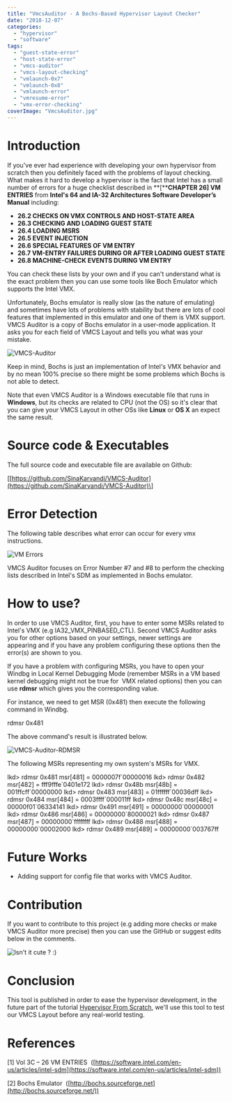 ```yaml
---
title: "VmcsAuditor - A Bochs-Based Hypervisor Layout Checker"
date: "2018-12-07"
categories: 
  - "hypervisor"
  - "software"
tags: 
  - "guest-state-error"
  - "host-state-error"
  - "vmcs-auditor"
  - "vmcs-layout-checking"
  - "vmlaunch-0x7"
  - "vmlaunch-0x8"
  - "vmlaunch-error"
  - "vmresume-error"
  - "vmx-error-checking"
coverImage: "VmcsAuditor.jpg"
---
```


# **Introduction** 

If you've ever had experience with developing your own hypervisor from scratch then you definitely faced with the problems of layout checking. What makes it hard to develop a hypervisor is the fact that Intel has a small number of errors for a huge checklist described in **\[****CHAPTER 26\] VM ENTRIES** from **Intel's 64 and IA-32 Architectures Software Developer’s Manual** including:

- **26.2 CHECKS ON VMX CONTROLS AND HOST-STATE AREA**
- **26.3 CHECKING AND LOADING GUEST STATE** 
- **26.4 LOADING MSRS**
- **26.5 EVENT INJECTION**
- **26.6 SPECIAL FEATURES OF VM ENTRY**
- **26.7 VM-ENTRY FAILURES DURING OR AFTER LOADING GUEST STATE**
- **26.8 MACHINE-CHECK EVENTS DURING VM ENTRY**

You can check these lists by your own and if you can't understand what is the exact problem then you can use some tools like Boch Emulator which supports the Intel VMX.

Unfortunately, Bochs emulator is really slow (as the nature of emulating) and sometimes have lots of problems with stability but there are lots of cool features that implemented in this emulator and one of them is VMX support. VMCS Auditor is a copy of Bochs emulator in a user-mode application. It asks you for each field of VMCS Layout and tells you what was your mistake.

![VMCS-Auditor](../../assets/images/VMCS-Auditor.png)

Keep in mind, Bochs is just an implementation of Intel's VMX behavior and by no mean 100% precise so there might be some problems which Bochs is not able to detect.

Note that even VMCS Auditor is a Windows executable file that runs in **Windows**, but its checks are related to CPU (not the OS) so it's clear that you can give your VMCS Layout in other OSs like **Linux** or **OS X** an expect the same result.

# **Source code & Executables**

The full source code and executable file are available on Github:

\[[https://github.com/SinaKarvandi/VMCS-Auditor](https://github.com/SinaKarvandi/VMCS-Auditor)\]

# **Error Detection**

The following table describes what error can occur for every vmx instructions.

![VM Errors](../../assets/images/vm-error.png)

VMCS Auditor focuses on Error Number #7 and #8 to perform the checking lists described in Intel's SDM as implemented in Bochs emulator.

# **How to use?**

In order to use VMCS Auditor, first, you have to enter some MSRs related to Intel's VMX (e.g IA32\_VMX\_PINBASED\_CTL). Second VMCS Auditor asks you for other options based on your settings, newer settings are appearing and if you have any problem configuring these options then the error(s) are shown to you. 

If you have a problem with configuring MSRs, you have to open your Windbg in Local Kernel Debugging Mode (remember MSRs in a VM based kernel debugging might not be true for  VMX related options) then you can use **rdmsr** which gives you the corresponding value.

For instance, we need to get MSR (0x481) then execute the following command in Windbg.

rdmsr 0x481

The above command's result is illustrated below.

![VMCS-Auditor-RDMSR](../../assets/images/VMCS-Auditor-RDMSR.png)

The following MSRs representing my own system's MSRs for VMX.

lkd> rdmsr 0x481
msr\[481\] = 0000007f\`00000016
lkd> rdmsr 0x482
msr\[482\] = fff9fffe\`0401e172
lkd> rdmsr 0x48b
msr\[48b\] = 001ffcff\`00000000
lkd> rdmsr 0x483
msr\[483\] = 01ffffff\`00036dff
lkd> rdmsr 0x484
msr\[484\] = 0003ffff\`000011ff
lkd> rdmsr 0x48c
msr\[48c\] = 00000f01\`06334141
lkd> rdmsr 0x491
msr\[491\] = 00000000\`00000001
lkd> rdmsr 0x486
msr\[486\] = 00000000\`80000021
lkd> rdmsr 0x487
msr\[487\] = 00000000\`ffffffff
lkd> rdmsr 0x488
msr\[488\] = 00000000\`00002000
lkd> rdmsr 0x489
msr\[489\] = 00000000\`003767ff

# **Future Works**

- Adding support for config file that works with VMCS Auditor.

# **Contribution**

If you want to contribute to this project (e.g adding more checks or make VMCS Auditor more precise) then you can use the GitHub or suggest edits below in the comments.

![Isn't it cute ? :)](../../assets/images/anime-boy-girl-cycle.jpg)

# **Conclusion**

This tool is published in order to ease the hypervisor development, in the future part of the tutorial [Hypervisor From Scratch](https://rayanfam.com/tutorials/), we'll use this tool to test our VMCS Layout before any real-world testing.

# **References**

\[1\] Vol 3C – 26 VM ENTRIES  ([https://software.intel.com/en-us/articles/intel-sdm](https://software.intel.com/en-us/articles/intel-sdm))

\[2\] Bochs Emulator  ([http://bochs.sourceforge.net](http://bochs.sourceforge.net/))
